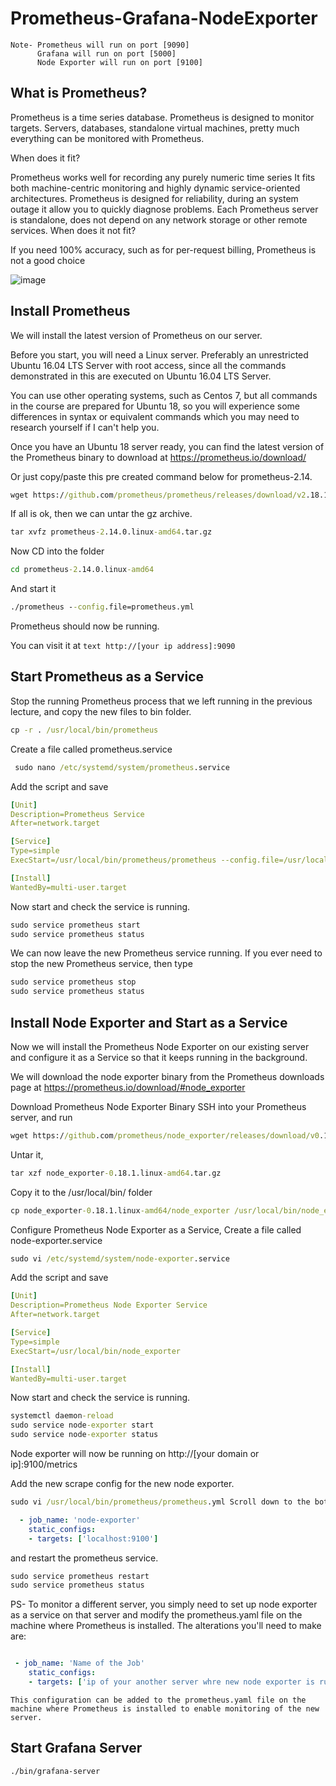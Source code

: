 # Prometheus-Grafana-NodeExporter

```text
Note- Prometheus will run on port [9090]
      Grafana will run on port [5000]
      Node Exporter will run on port [9100]
```      
## What is Prometheus?

Prometheus is a time series database. Prometheus is designed to monitor targets. Servers, databases, standalone virtual machines, pretty much everything can be monitored with Prometheus.

When does it fit?

Prometheus works well for recording any purely numeric time series
It fits both machine-centric monitoring and highly dynamic service-oriented architectures.
Prometheus is designed for reliability, during an system outage it allow you to quickly diagnose problems. 
Each Prometheus server is standalone, does not depend on any network storage or other remote services.
When does it not fit?

If you need 100% accuracy, such as for per-request billing, Prometheus is not a good choice

![image](https://user-images.githubusercontent.com/47140557/221348919-74c3c5db-cad1-47ab-89dd-0452e6953996.png)


## Install Prometheus

We will install the latest version of Prometheus on our server.

Before you start, you will need a Linux server. Preferably an unrestricted Ubuntu 16.04 LTS Server with root access, since all the commands demonstrated in this are executed on Ubuntu 16.04 LTS Server.

You can use other operating systems, such as Centos 7, but all commands in the course are prepared for Ubuntu 18, so you will experience some differences in syntax or equivalent commands which you may need to research yourself if I can't help you.

Once you have an Ubuntu 18 server ready, you can find the latest version of the Prometheus binary to download at https://prometheus.io/download/

Or just copy/paste this pre created command below for prometheus-2.14.
```cmd
wget https://github.com/prometheus/prometheus/releases/download/v2.18.1/prometheus-2.18.1.linux-amd64.tar.gz
```
If all is ok, then we can untar the gz archive.
```cmd
tar xvfz prometheus-2.14.0.linux-amd64.tar.gz
```
Now CD into the folder
```cmd
cd prometheus-2.14.0.linux-amd64
```
And start it
```cmd
./prometheus --config.file=prometheus.yml
```
Prometheus should now be running.

You can visit it at ```text http://[your ip address]:9090 ```

## Start Prometheus as a Service

Stop the running Prometheus process that we left running in the previous lecture, and copy the new files to bin folder.
```cmd
cp -r . /usr/local/bin/prometheus
```
Create a file called prometheus.service
```cmd
 sudo nano /etc/systemd/system/prometheus.service
```
Add the script and save

```yaml
[Unit]
Description=Prometheus Service
After=network.target

[Service]
Type=simple
ExecStart=/usr/local/bin/prometheus/prometheus --config.file=/usr/local/bin/prometheus/prometheus.yml

[Install]
WantedBy=multi-user.target
```

Now start and check the service is running.

```cmd
sudo service prometheus start
sudo service prometheus status
```

We can now leave the new Prometheus service running. If you ever need to stop the new Prometheus service, then type

```cmd
sudo service prometheus stop
sudo service prometheus status
```
## Install Node Exporter and Start as a Service

Now we will install the Prometheus Node Exporter on our existing server and configure it as a Service so that it keeps running in the background.

We will download the node exporter binary from the Prometheus downloads page at https://prometheus.io/download/#node_exporter

Download Prometheus Node Exporter Binary SSH into your Prometheus server, and run
```cmd
wget https://github.com/prometheus/node_exporter/releases/download/v0.18.1/node_exporter-0.18.1.linux-amd64.tar.gz
```
Untar it,
```cmd
tar xzf node_exporter-0.18.1.linux-amd64.tar.gz
```
Copy it to the /usr/local/bin/ folder
```cmd
cp node_exporter-0.18.1.linux-amd64/node_exporter /usr/local/bin/node_exporter
```
Configure Prometheus Node Exporter as a Service, Create a file called node-exporter.service
```cmd
sudo vi /etc/systemd/system/node-exporter.service
```
Add the script and save
```yaml
[Unit]
Description=Prometheus Node Exporter Service
After=network.target

[Service]
Type=simple
ExecStart=/usr/local/bin/node_exporter

[Install]
WantedBy=multi-user.target
```

Now start and check the service is running.

```cmd
systemctl daemon-reload
sudo service node-exporter start
sudo service node-exporter status
```

Node exporter will now be running on http://[your domain or ip]:9100/metrics

Add the new scrape config for the new node exporter.
```cmd
sudo vi /usr/local/bin/prometheus/prometheus.yml Scroll down to the bottom and add a new scrape config
```
```yml
  - job_name: 'node-exporter'
    static_configs:
    - targets: ['localhost:9100']
```
and restart the prometheus service.
```cmd
sudo service prometheus restart
sudo service prometheus status
```

PS- To monitor a different server, you simply need to set up node exporter as a service on that server and modify the prometheus.yaml file on the machine where Prometheus is installed. The alterations you'll need to make are:
```yaml

 - job_name: 'Name of the Job'
    static_configs:
    - targets: ['ip of your another server whre new node exporter is running:9100']
```  
``` text
This configuration can be added to the prometheus.yaml file on the machine where Prometheus is installed to enable monitoring of the new server.

``` 
## Start Grafana Server
```cmd
./bin/grafana-server
```
